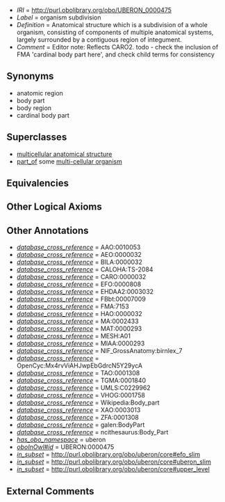  * *IRI* = http://purl.obolibrary.org/obo/UBERON_0000475
 * *Label* = organism subdivision
 * *Definition* = Anatomical structure which is a subdivision of a whole organism, consisting of components of multiple anatomical systems, largely surrounded by a contiguous region of integument.
 * *Comment* = Editor note: Reflects CARO2. todo - check the inclusion of FMA 'cardinal body part here', and check child terms for consistency

## Synonyms

 * anatomic region
 * body part
 * body region
 * cardinal body part

## Superclasses

 * [multicellular anatomical structure](../../UBERON/00/UBERON_0010000.md)
 * [part_of](../../BFO/50/BFO_0000050.md) some [multi-cellular organism](../../UBERON/68/UBERON_0000468.md)

## Equivalencies


## Other Logical Axioms


## Other Annotations

 * *[database_cross_reference](../../ef/oboInOwl#hasDbXref.md)* = AAO:0010053
 * *[database_cross_reference](../../ef/oboInOwl#hasDbXref.md)* = AEO:0000032
 * *[database_cross_reference](../../ef/oboInOwl#hasDbXref.md)* = BILA:0000032
 * *[database_cross_reference](../../ef/oboInOwl#hasDbXref.md)* = CALOHA:TS-2084
 * *[database_cross_reference](../../ef/oboInOwl#hasDbXref.md)* = CARO:0000032
 * *[database_cross_reference](../../ef/oboInOwl#hasDbXref.md)* = EFO:0000808
 * *[database_cross_reference](../../ef/oboInOwl#hasDbXref.md)* = EHDAA2:0003032
 * *[database_cross_reference](../../ef/oboInOwl#hasDbXref.md)* = FBbt:00007009
 * *[database_cross_reference](../../ef/oboInOwl#hasDbXref.md)* = FMA:7153
 * *[database_cross_reference](../../ef/oboInOwl#hasDbXref.md)* = HAO:0000032
 * *[database_cross_reference](../../ef/oboInOwl#hasDbXref.md)* = MA:0002433
 * *[database_cross_reference](../../ef/oboInOwl#hasDbXref.md)* = MAT:0000293
 * *[database_cross_reference](../../ef/oboInOwl#hasDbXref.md)* = MESH:A01
 * *[database_cross_reference](../../ef/oboInOwl#hasDbXref.md)* = MIAA:0000293
 * *[database_cross_reference](../../ef/oboInOwl#hasDbXref.md)* = NIF_GrossAnatomy:birnlex_7
 * *[database_cross_reference](../../ef/oboInOwl#hasDbXref.md)* = OpenCyc:Mx4rvViAHJwpEbGdrcN5Y29ycA
 * *[database_cross_reference](../../ef/oboInOwl#hasDbXref.md)* = TAO:0001308
 * *[database_cross_reference](../../ef/oboInOwl#hasDbXref.md)* = TGMA:0001840
 * *[database_cross_reference](../../ef/oboInOwl#hasDbXref.md)* = UMLS:C0229962
 * *[database_cross_reference](../../ef/oboInOwl#hasDbXref.md)* = VHOG:0001758
 * *[database_cross_reference](../../ef/oboInOwl#hasDbXref.md)* = Wikipedia:Body_part
 * *[database_cross_reference](../../ef/oboInOwl#hasDbXref.md)* = XAO:0003013
 * *[database_cross_reference](../../ef/oboInOwl#hasDbXref.md)* = ZFA:0001308
 * *[database_cross_reference](../../ef/oboInOwl#hasDbXref.md)* = galen:BodyPart
 * *[database_cross_reference](../../ef/oboInOwl#hasDbXref.md)* = ncithesaurus:Body_Part
 * *[has_obo_namespace](../../ce/oboInOwl#hasOBONamespace.md)* = uberon
 * *[oboInOwl#id](../../id/oboInOwl#id.md)* = UBERON:0000475
 * *[in_subset](../../et/oboInOwl#inSubset.md)* = http://purl.obolibrary.org/obo/uberon/core#efo_slim
 * *[in_subset](../../et/oboInOwl#inSubset.md)* = http://purl.obolibrary.org/obo/uberon/core#uberon_slim
 * *[in_subset](../../et/oboInOwl#inSubset.md)* = http://purl.obolibrary.org/obo/uberon/core#upper_level

## External Comments

